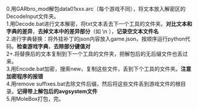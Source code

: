 0.用GARbro_mod解包data01xxx.arc（每个游戏不同），将文本放入解密区的DecodeInput文件夹。  
1.用Decode.bat进行文本解密，将txt文本丢去下一个工具的文件夹。**对比文本和字典的差异**，**去掉文本中的差异部分**（如 \n ），**记录空文本文件名**  
2.进行字典替换：将外挂补丁的json内容放入game.json，按顺序运行python代码。**检查游戏字典**，**去除部分键值对**  
2+.将替换后的文本复制到下一个工具的文件夹，把解包后的无后缀文件也丢过来。  
3.用Encode.bat加密，搜索new，复制这些文件，丢到下个工具的文件夹。**注意加密程序的报错**  
4.用remove suffixes.bat去除文件后缀，然后将这些文件丢到游戏文件的根目录。**记得带上解包后的avgsystem文件**  
5.用MoleBox打包，完。  
